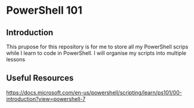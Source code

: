 # PowerShell 101

## Introduction
This prupose for this repository is for me to store all my PowerShell scrips while I learn to code in PowerShell. I will organise my scripts into multiple lessons

## Useful Resources

https://docs.microsoft.com/en-us/powershell/scripting/learn/ps101/00-introduction?view=powershell-7

